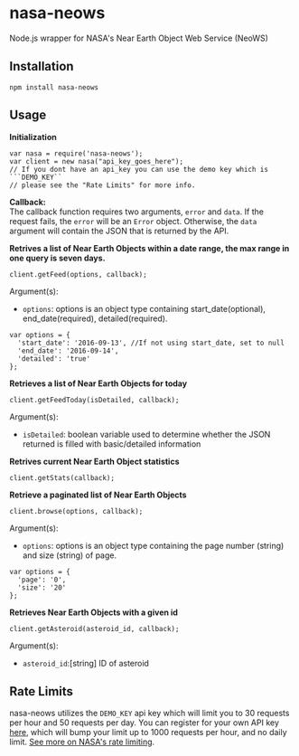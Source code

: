 # nasa-neows
Node.js wrapper for NASA's Near Earth Object Web Service (NeoWS)

## Installation
```
npm install nasa-neows
```

## Usage
<b>Initialization</b>
```
var nasa = require('nasa-neows');
var client = new nasa("api_key_goes_here"); 
// If you dont have an api_key you can use the demo key which is ```DEMO_KEY``
// please see the "Rate Limits" for more info.
```

<b>Callback:</br></b>
The callback function requires two arguments, ```error``` and ```data```. If
the request fails, the ```error``` will be an ```Error``` object. Otherwise,
the ```data``` argument will contain the JSON that is returned by the API.

<b>Retrives a list of Near Earth Objects within a date range, the max range in one query is seven days.</b>
```
client.getFeed(options, callback);
```

Argument(s):
* ```options```: options is an object type containing start_date(optional), end_date(required), detailed(required).
```
var options = {
  'start_date': '2016-09-13', //If not using start_date, set to null
  'end_date': '2016-09-14',
  'detailed': 'true'
};
```

<b>Retrieves a list of Near Earth Objects for today</b>
```
client.getFeedToday(isDetailed, callback);
```

Argument(s):
* ```isDetailed```: boolean variable used to determine whether the JSON returned is filled with basic/detailed information

<b>Retrives current Near Earth Object statistics</b>
```
client.getStats(callback);
```

<b>Retrieve a paginated list of Near Earth Objects</b>
```
client.browse(options, callback);
```

Argument(s):
* ```options```: options is an object type containing the page number (string) and size (string) of page.
```
var options = {
  'page': '0',
  'size': '20'
};
```

<b>Retrieves Near Earth Objects with a given id</b>
```
client.getAsteroid(asteroid_id, callback);
```

Argument(s):
* ```asteroid_id```:[string] ID of asteroid

## Rate Limits
nasa-neows utilizes the ```DEMO_KEY``` api key which will limit you to 30 requests per hour and 50 requests per day. You can register for your own API key [here](https://api.nasa.gov/index.html#apply-for-an-api-key), which will bump your limit up to 1000 requests per hour, and no daily limit. [See more on NASA's rate limiting](https://api.nasa.gov/api.html#web-service-rate-limits).
